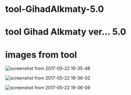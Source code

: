 # tool-GihadAlkmaty-5.0
# tool Gihad Alkmaty ver... 5.0
# images from tool
![screenshot from 2017-05-22 19-35-48](https://cloud.githubusercontent.com/assets/25440152/26329745/f111546a-3f48-11e7-8305-9799bae252cf.png)

![screenshot from 2017-05-22 19-36-02](https://cloud.githubusercontent.com/assets/25440152/26329749/f2efdd88-3f48-11e7-8f36-4b1a3c5c7527.png)

![screenshot from 2017-05-22 19-36-09](https://cloud.githubusercontent.com/assets/25440152/26329750/f4b12046-3f48-11e7-9d07-6fcf857d24a6.png)
